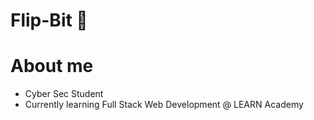 # Flip-Bit 👻

# About me
* Cyber Sec Student
* Currently learning Full Stack Web Development @ LEARN Academy
